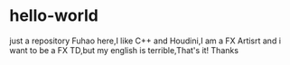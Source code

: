 # hello-world
just a repository
Fuhao here,I like C++ and Houdini,I am a FX Artisrt and i want to be a FX TD,but my english is terrible,That's it!
Thanks
